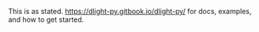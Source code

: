 This is as stated. https://dlight-py.gitbook.io/dlight-py/ for docs, examples, and how to get started. 
